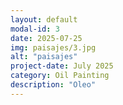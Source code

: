 ```yaml
---
layout: default
modal-id: 3
date: 2025-07-25
img: paisajes/3.jpg
alt: "paisajes"
project-date: July 2025
category: Oil Painting
description: "Oleo"
---
```

